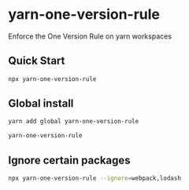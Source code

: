 # yarn-one-version-rule
Enforce the One Version Rule on yarn workspaces


## Quick Start
```sh
npx yarn-one-version-rule
```

## Global install
```sh
yarn add global yarn-one-version-rule

yarn-one-version-rule
```


## Ignore certain packages

```sh
npx yarn-one-version-rule --ignore=webpack,lodash
```
